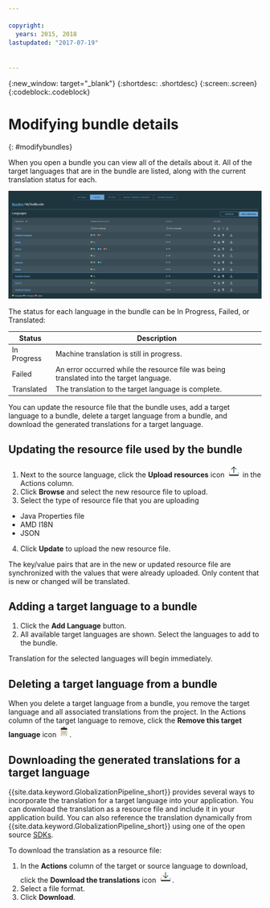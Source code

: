```yaml
---

copyright:
  years: 2015, 2018
lastupdated: "2017-07-19"


---
```


{:new_window: target="_blank"}
{:shortdesc: .shortdesc}
{:screen:.screen}
{:codeblock:.codeblock}

# Modifying bundle details
{: #modifybundles}

When you open a bundle you can view all of the details about it. All of the target languages that are in the bundle are listed, along with the current translation status for each.

![The bundle details page shows information about a bundle and its translations.](images/bundleDetails.png)

The status for each language in the bundle can be In Progress, Failed, or Translated:

| Status | Description |
|--------|-------------|
| In Progress | Machine translation is still in progress. |
| Failed | An error occurred while the resource file was being translated into the target language. |
| Translated | The translation to the target language is complete. |

You can update the resource file that the bundle uses, add a target language to a bundle, delete a target language from a bundle, and download the generated translations for a target language.

## Updating the resource file used by the bundle

1. Next to the source language, click the **Upload resources** icon ![Select this icon to upload a new resource file](images/uploadIcon.png) in the Actions column.
2. Click **Browse** and select the new resource file to upload.
3. Select the type of resource file that you are uploading
 * Java Properties file
 * AMD I18N
 * JSON
4. Click **Update** to upload the new resource file.

The key/value pairs that are in the new or updated resource file are synchronized with the values that were already uploaded. Only content that is new or changed will be translated.

## Adding a target language to a bundle

1. Click the **Add Language** button.
2. All available target languages are shown. Select the languages to add to the bundle.

Translation for the selected languages will begin immediately.

## Deleting a target language from a bundle

When you delete a target language from a bundle, you remove the target language and all associated translations from the project. In the Actions column of the target language to remove, click the **Remove this target language** icon ![Select the Remove this target language trash can icon](images/trashIcon.png).

## Downloading the generated translations for a target language

{{site.data.keyword.GlobalizationPipeline_short}} provides several ways to incorporate the translation for a target language into your application. You can download the translation as a resource file and include it in your application build. You can also reference the translation dynamically from {{site.data.keyword.GlobalizationPipeline_short}} using one of the open source [SDKs](https://github.com/IBM-Bluemix/gp-common). 

<!-- For information on {{site.data.keyword.GlobalizationPipeline_full}} SDKs, see <link>. -->

To download the translation as a resource file: 

1. In the **Actions** column of the target or source language to download, click the **Download the translations** icon ![Select the download icon to download the source keys or translations for a target language](images/downloadIcon.png).
2. Select a file format.
3. Click **Download**.
